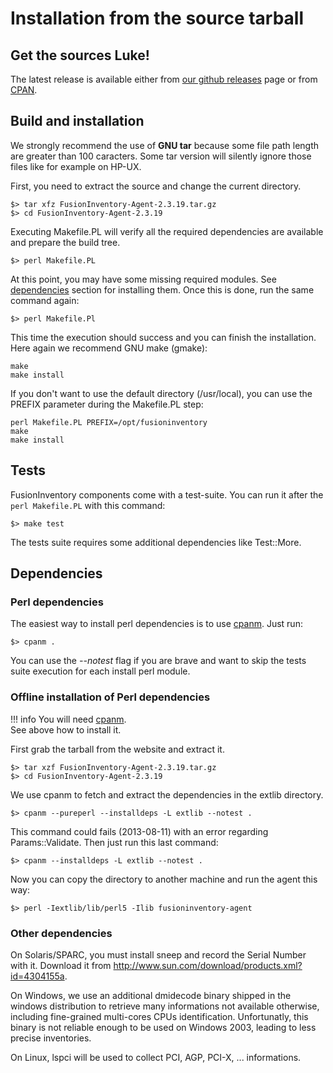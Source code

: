 # Installation from the source tarball

## Get the sources Luke!

The latest release is available either from
[our github releases](https://github.com/fusioninventory/fusioninventory-agent/releases) page or from [CPAN](https://metacpan.org/release/FusionInventory-Agent).

## Build and installation

We strongly recommend the use of __GNU tar__ because some file path length are
greater than 100 caracters. Some tar version will silently ignore those files
like for example on HP-UX.

First, you need to extract the source and change the current directory.

``` shell
$> tar xfz FusionInventory-Agent-2.3.19.tar.gz
$> cd FusionInventory-Agent-2.3.19
```

Executing Makefile.PL will verify all the required dependencies are available
and prepare the build tree.

``` shell
$> perl Makefile.PL
```

At this point, you may have some missing required modules. See [dependencies](#dependencies)
section for installing them. Once this is done, run the same command again:

``` shell
$> perl Makefile.Pl
```

This time the execution should success and you can finish the installation.
Here again we recommend GNU make (gmake):

``` shell
make
make install
```

If you don't want to use the default directory (/usr/local), you can use the
PREFIX parameter during the Makefile.PL step:

``` shell
perl Makefile.PL PREFIX=/opt/fusioninventory
make
make install
```

## Tests

FusionInventory components come with a test-suite. You can run it after the `perl Makefile.PL` with this command:

``` shell
$> make test
```

The tests suite requires some additional dependencies like Test::More.

## Dependencies

### Perl dependencies

The easiest way to install perl dependencies is to use [cpanm](http://cpanmin.us). Just run:

``` shell
$> cpanm .
```

You can use the _--notest_ flag if you are brave and want to skip the tests suite
execution for each install perl module.

### Offline installation of Perl dependencies

!!! info
    You will need <a href='http://cpanmin.us'>cpanm</a>.<br/>See above how to install it.

First grab the tarball from the website and extract it.

``` shell
$> tar xzf FusionInventory-Agent-2.3.19.tar.gz
$> cd FusionInventory-Agent-2.3.19
```

We use cpanm to fetch and extract the dependencies in the extlib directory.

``` shell
$> cpanm --pureperl --installdeps -L extlib --notest .
```

This command could fails (2013-08-11) with an error regarding Params::Validate. Then just run
this last command:

``` shell
$> cpanm --installdeps -L extlib --notest .
```

Now you can copy the directory to another machine and run the agent this way:

``` shell
$> perl -Iextlib/lib/perl5 -Ilib fusioninventory-agent
```

### Other dependencies

On Solaris/SPARC, you must install sneep and record the Serial Number with it.
Download it from <http://www.sun.com/download/products.xml?id=4304155a>.

On Windows, we use an additional dmidecode binary shipped in the windows
distribution to retrieve many informations not available otherwise, including
fine-grained multi-cores CPUs identification. Unfortunatly, this binary is not
reliable enough to be used on Windows 2003, leading to less precise
inventories.

On Linux, lspci will be used to collect PCI, AGP, PCI-X, ... informations.
